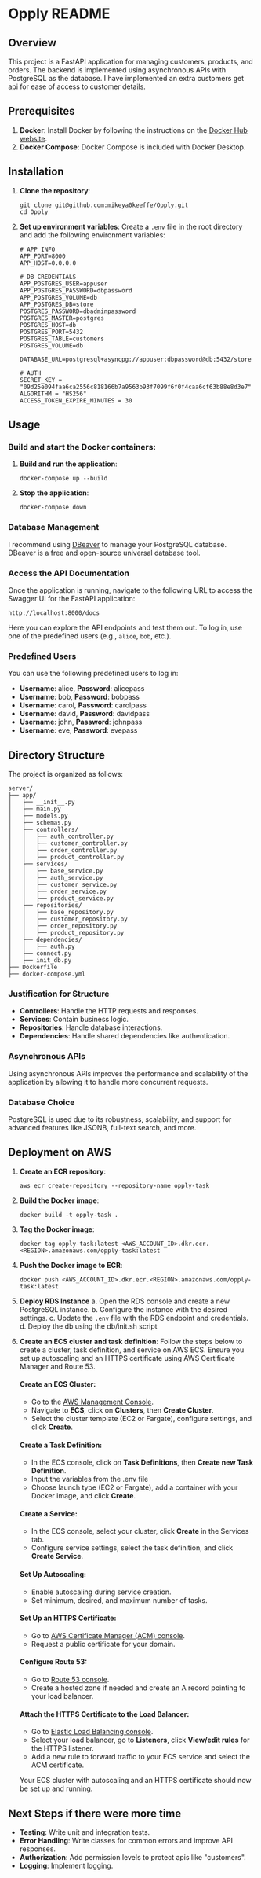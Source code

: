 # Opply README

## Overview

This project is a FastAPI application for managing customers, products, and orders. The backend is implemented using asynchronous APIs with PostgreSQL as the database. I have implemented an extra customers get api for ease of access to customer details.

## Prerequisites

1. **Docker**: Install Docker by following the instructions on the [Docker Hub website](https://www.docker.com/get-started).
2. **Docker Compose**: Docker Compose is included with Docker Desktop.

## Installation

1. **Clone the repository**:
    ```
    git clone git@github.com:mikeya0keeffe/Opply.git
    cd Opply
    ```

2. **Set up environment variables**:
    Create a `.env` file in the root directory and add the following environment variables:
    ```
    # APP INFO
    APP_PORT=8000
    APP_HOST=0.0.0.0

    # DB CREDENTIALS
    APP_POSTGRES_USER=appuser
    APP_POSTGRES_PASSWORD=dbpassword
    APP_POSTGRES_VOLUME=db
    APP_POSTGRES_DB=store
    POSTGRES_PASSWORD=dbadminpassword
    POSTGRES_MASTER=postgres
    POSTGRES_HOST=db
    POSTGRES_PORT=5432
    POSTGRES_TABLE=customers
    POSTGRES_VOLUME=db

    DATABASE_URL=postgresql+asyncpg://appuser:dbpassword@db:5432/store

    # AUTH
    SECRET_KEY = "09d25e094faa6ca2556c818166b7a9563b93f7099f6f0f4caa6cf63b88e8d3e7"
    ALGORITHM = "HS256"
    ACCESS_TOKEN_EXPIRE_MINUTES = 30
    ```

## Usage

### Build and start the Docker containers:

1. **Build and run the application**:
    ```
    docker-compose up --build
    ```

2. **Stop the application**:
    ```
    docker-compose down
    ```

### Database Management

I recommend using [DBeaver](https://dbeaver.io/) to manage your PostgreSQL database. DBeaver is a free and open-source universal database tool.

### Access the API Documentation

Once the application is running, navigate to the following URL to access the Swagger UI for the FastAPI application:

```
http://localhost:8000/docs
```

Here you can explore the API endpoints and test them out. To log in, use one of the predefined users (e.g., `alice`, `bob`, etc.).

### Predefined Users
You can use the following predefined users to log in:

- **Username**: alice, **Password**: alicepass
- **Username**: bob, **Password**: bobpass
- **Username**: carol, **Password**: carolpass
- **Username**: david, **Password**: davidpass
- **Username**: john, **Password**: johnpass
- **Username**: eve, **Password**: evepass

## Directory Structure

The project is organized as follows:

```
server/
├── app/
│   ├── __init__.py
│   ├── main.py
│   ├── models.py
│   ├── schemas.py
│   ├── controllers/
│   │   ├── auth_controller.py
│   │   ├── customer_controller.py
│   │   ├── order_controller.py
│   │   ├── product_controller.py
│   ├── services/
│   │   ├── base_service.py
│   │   ├── auth_service.py
│   │   ├── customer_service.py
│   │   ├── order_service.py
│   │   ├── product_service.py
│   ├── repositories/
│   │   ├── base_repository.py
│   │   ├── customer_repository.py
│   │   ├── order_repository.py
│   │   ├── product_repository.py
│   ├── dependencies/
│   │   ├── auth.py
│   ├── connect.py
│   ├── init_db.py
├── Dockerfile
├── docker-compose.yml
```

### Justification for Structure

- **Controllers**: Handle the HTTP requests and responses.
- **Services**: Contain business logic.
- **Repositories**: Handle database interactions.
- **Dependencies**: Handle shared dependencies like authentication.

### Asynchronous APIs

Using asynchronous APIs improves the performance and scalability of the application by allowing it to handle more concurrent requests.

### Database Choice

PostgreSQL is used due to its robustness, scalability, and support for advanced features like JSONB, full-text search, and more.

## Deployment on AWS

1. **Create an ECR repository**:
    ```
    aws ecr create-repository --repository-name opply-task
    ```

2. **Build the Docker image**:
    ```
    docker build -t opply-task .
    ```

3. **Tag the Docker image**:
    ```
    docker tag opply-task:latest <AWS_ACCOUNT_ID>.dkr.ecr.<REGION>.amazonaws.com/opply-task:latest
    ```

4. **Push the Docker image to ECR**:
    ```
    docker push <AWS_ACCOUNT_ID>.dkr.ecr.<REGION>.amazonaws.com/opply-task:latest
    ```

5. **Deploy RDS Instance**
    a. Open the RDS console and create a new PostgreSQL instance.
    b. Configure the instance with the desired settings.
    c. Update the `.env` file with the RDS endpoint and credentials.
    d. Deploy the db using the db/init.sh script 

5. **Create an ECS cluster and task definition**:
    Follow the steps below to create a cluster, task definition, and service on AWS ECS. Ensure you set up autoscaling and an HTTPS certificate using AWS Certificate Manager and Route 53.

    #### Create an ECS Cluster:
    - Go to the [AWS Management Console](https://aws.amazon.com/console/).
    - Navigate to **ECS**, click on **Clusters**, then **Create Cluster**.
    - Select the cluster template (EC2 or Fargate), configure settings, and click **Create**.

    #### Create a Task Definition:
    - In the ECS console, click on **Task Definitions**, then **Create new Task Definition**.
    - Input the variables from the .env file
    - Choose launch type (EC2 or Fargate), add a container with your Docker image, and click **Create**.

    #### Create a Service:
    - In the ECS console, select your cluster, click **Create** in the Services tab.
    - Configure service settings, select the task definition, and click **Create Service**.

    #### Set Up Autoscaling:
    - Enable autoscaling during service creation.
    - Set minimum, desired, and maximum number of tasks.

    #### Set Up an HTTPS Certificate:
    - Go to [AWS Certificate Manager (ACM) console](https://console.aws.amazon.com/acm/home).
    - Request a public certificate for your domain.

    #### Configure Route 53:
    - Go to [Route 53 console](https://console.aws.amazon.com/route53/).
    - Create a hosted zone if needed and create an A record pointing to your load balancer.

    #### Attach the HTTPS Certificate to the Load Balancer:
    - Go to [Elastic Load Balancing console](https://console.aws.amazon.com/ec2/v2/home#LoadBalancers:).
    - Select your load balancer, go to **Listeners**, click **View/edit rules** for the HTTPS listener.
    - Add a new rule to forward traffic to your ECS service and select the ACM certificate.

    Your ECS cluster with autoscaling and an HTTPS certificate should now be set up and running.

## Next Steps if there were more time

- **Testing**: Write unit and integration tests.
- **Error Handling**: Write classes for common errors and improve API responses.
- **Authorization**: Add permission levels to protect apis like "customers".
- **Logging**: Implement logging.

